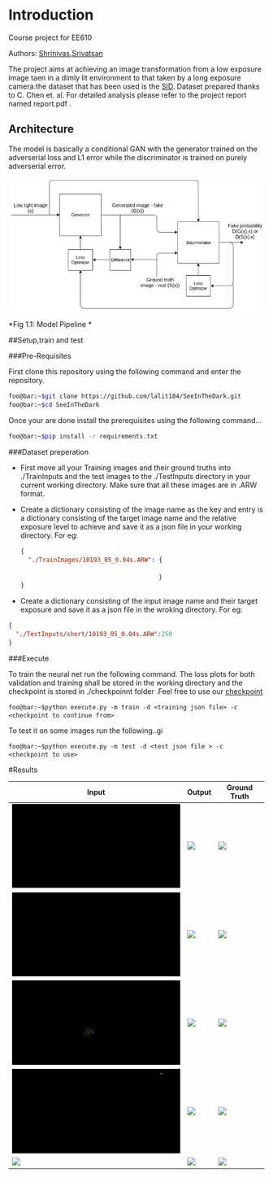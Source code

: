 # Introduction

Course project for EE610 

Authors: [Shrinivas](www.shrinivas.com ),[Srivatsan](www.srivatsan.com)

The project aims at achieving an image transformation from a low exposure image taen in a dimly lit environment to that taken by a long exposure camera.the dataset that has been used is the [SID](https://github.com/cchen156/Learning-to-See-in-the-Dark ). Dataset prepared thanks to C. Chen et. al. For detailed analysis please refer to the project report named report.pdf .

## Architecture

The model is basically a conditional GAN with the generator trained on the adverserial loss and L1 error while the discriminator is trained on purely adverserial error.

![cGAN arch](./Assets/cGAN.png)

*Fig 1.1: Model Pipeline *



##Setup,train and  test

###Pre-Requisites

First clone this repository using the following command and enter the repository.

```bash
foo@bar:~$git clone https://github.com/lalit184/SeeInTheDark.git
foo@bar:~$cd SeeInTheDark
```

Once your are done install the prerequisites using the following command...

```bash
foo@bar:~$pip install -r requirements.txt
```

###Dataset preperation

- First move all your Training images and their ground truths into ./TrainInputs and the test images to the ./TestInputs directory in your current working directory. Make sure that all these images are in .ARW  format. 

- Create a dictionary consisting of the image name as the key and entry is a dictionary consisting of the target image name and the relative exposure level to achieve and save it as a json file in your working directory. For eg:

  ```json
  {
    "./TrainImages/10193_05_0.04s.ARW": {
    																			"Target": "./Sony/long/10193_00_10s.ARW", 																									"Exposure": 250.0
                                        }
  }
  ```

  

- Create a dictionary consisting of the input image name and their target exposure and save it as a json file in the wroking directory. For eg:

```json
{
  "./TestInputs/short/10193_05_0.04s.ARW":250
}
```

###Execute

To train the neural net run the following command. The loss plots for both validation and training shall be stored in the working directory and the checkpoint is stored in ./checkpoinnt folder .Feel free to use our [checkpoint](https://drive.google.com/open?id=1_KsBx23JT7pvYzZc5dcONbuo2nWfV_7k)

```shell
foo@bar:~$python execute.py -m train -d <training json file> -c <checkpoint to continue from>
```

To test it on some images run the following..gi

```shell
foo@bar:~$python execute.py -m test -d <test json file > -c <checkpoint to use>
```





#Results 

| Input                    | Output                    | Ground Truth          |
| ------------------------ | ------------------------- | --------------------- |
| ![](./Assets/dark2.png ) | ![](./Assets/Output1.png) | ![](./Assets/GT1.png) |
| ![](./Assets/dark2.png)  | ![](./Assets/Output2.png) | ![](./Assets/GT2.png) |
| ![](./Assets/dark3.png)  | ![](./Assets/Output3.png) | ![](./Assets/GT3.png) |
| ![](./Assets/dark4.png)  | ![](./Assets/Output4.png) | ![](./Assets/GT4.png) |
| ![](./Assets/dark5.png)  | ![](./Assets/Output5.png) | ![](./Assets/GT5.png) |

